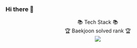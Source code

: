 ### Hi there 👋

<div align="center">
  📚 Tech Stack 📚<br/>
  🏆 Baekjoon solved rank 🏆<br/>
  <a href="https://solved.ac/profile/skfo8gmlakd"><img src="http://mazassumnida.wtf/api/generate_badge?boj=skfo8gmlakd"/></a>
</div>
